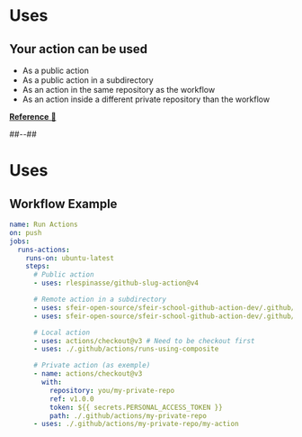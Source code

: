 <!-- .slide: -->

# Uses

## Your action can be used

* As a public action
* As a public action in a subdirectory
* As an action in the same repository as the workflow
* As an action inside a different private repository than the workflow

[**Reference** 🔗](https://docs.github.com/en/actions/using-workflows/workflow-syntax-for-github-actions#jobsjob_idstepsuses)

##--##

<!-- .slide: class="with-code" -->

# Uses

## Workflow Example

```yaml
name: Run Actions
on: push
jobs:
  runs-actions:
    runs-on: ubuntu-latest
    steps:
      # Public action
      - uses: rlespinasse/github-slug-action@v4

      # Remote action in a subdirectory
      - uses: sfeir-open-source/sfeir-school-github-action-dev/.github/actions/runs-using-node@v1
      - uses: sfeir-open-source/sfeir-school-github-action-dev/.github/actions/runs-using-docker@v1

      # Local action
      - uses: actions/checkout@v3 # Need to be checkout first
      - uses: ./.github/actions/runs-using-composite

      # Private action (as exemple)
      - name: actions/checkout@v3
        with:
          repository: you/my-private-repo
          ref: v1.0.0
          token: ${{ secrets.PERSONAL_ACCESS_TOKEN }}
          path: ./.github/actions/my-private-repo
      - uses: ./.github/actions/my-private-repo/my-action
```
